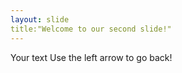```yaml
---
layout: slide
title:"Welcome to our second slide!"
---
```

Your text
Use the left arrow to go back!
